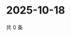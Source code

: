# 2025-10-18

共 0 条

<!-- BEGIN ZHIHUQUESTIONS -->
<!-- 最后更新时间 Sat Oct 18 2025 15:10:03 GMT+0800 (China Standard Time) -->

<!-- END ZHIHUQUESTIONS -->
